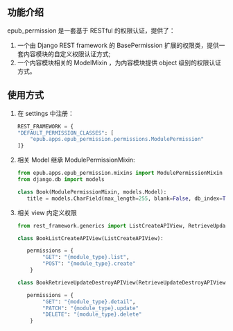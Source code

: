 ## 功能介绍
epub_permission 是一套基于 RESTful 的权限认证，提供了：
1. 一个由 Django REST framework 的 BasePermission 扩展的权限类，提供一套内容模块的自定义权限认证方式;
2. 一个内容模块相关的 ModelMixin ，为内容模块提供 object 级别的权限认证方式。

## 使用方式
1. 在 settings 中注册：
    ```python
   REST_FRAMEWORK = {
    "DEFAULT_PERMISSION_CLASSES": [
        "epub.apps.epub_permission.permissions.ModulePermission"
    ]}
    ```

2. 相关 Model 继承 ModulePermissionMixin:
    ```python
   from epub.apps.epub_permission.mixins import ModulePermissionMixin
   from django.db import models

   class Book(ModulePermissionMixin, models.Model):
       title = models.CharField(max_length=255, blank=False, db_index=True)
    ```
   
3. 相关 view 内定义权限
    ```python
   from rest_framework.generics import ListCreateAPIView, RetrieveUpdateDestroyAPIView

   class BookListCreateAPIView(ListCreateAPIView):

       permissions = {
            "GET": "{module_type}.list",
            "POST": "{module_type}.create"
        }
   
   class BookRetrieveUpdateDestroyAPIView(RetrieveUpdateDestroyAPIView):

       permissions = {
            "GET": "{module_type}.detail",
            "PATCH": "{module_type}.update"
            "DELETE": "{module_type}.delete"
        }
   
    ```